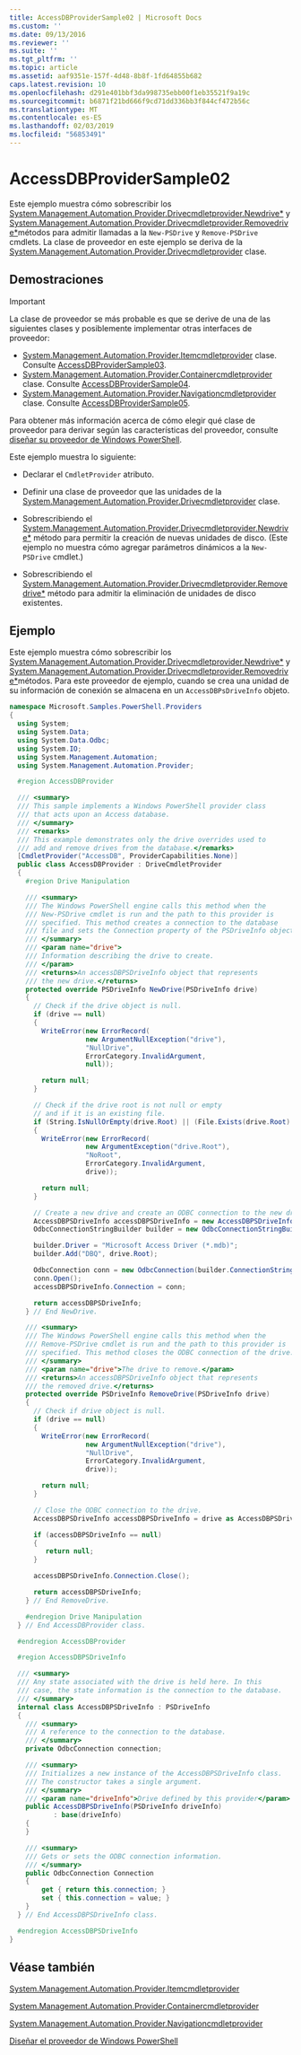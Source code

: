 ```yaml
---
title: AccessDBProviderSample02 | Microsoft Docs
ms.custom: ''
ms.date: 09/13/2016
ms.reviewer: ''
ms.suite: ''
ms.tgt_pltfrm: ''
ms.topic: article
ms.assetid: aaf9351e-157f-4d48-8b8f-1fd64855b682
caps.latest.revision: 10
ms.openlocfilehash: d291e401bbf3da998735ebb00f1eb35521f9a19c
ms.sourcegitcommit: b6871f21bd666f9cd71dd336bb3f844cf472b56c
ms.translationtype: MT
ms.contentlocale: es-ES
ms.lasthandoff: 02/03/2019
ms.locfileid: "56853491"
---
```

# <a name="accessdbprovidersample02"></a>AccessDBProviderSample02

Este ejemplo muestra cómo sobrescribir los [System.Management.Automation.Provider.Drivecmdletprovider.Newdrive*](/dotnet/api/System.Management.Automation.Provider.DriveCmdletProvider.NewDrive) y [System.Management.Automation.Provider.Drivecmdletprovider.Removedrive*](/dotnet/api/System.Management.Automation.Provider.DriveCmdletProvider.RemoveDrive)métodos para admitir llamadas a la `New-PSDrive` y `Remove-PSDrive` cmdlets. La clase de proveedor en este ejemplo se deriva de la [System.Management.Automation.Provider.Drivecmdletprovider](/dotnet/api/System.Management.Automation.Provider.DriveCmdletProvider) clase.

## <a name="demonstrates"></a>Demostraciones

> [!IMPORTANT]
> La clase de proveedor se más probable es que se derive de una de las siguientes clases y posiblemente implementar otras interfaces de proveedor:
>
> -   [System.Management.Automation.Provider.Itemcmdletprovider](/dotnet/api/System.Management.Automation.Provider.ItemCmdletProvider) clase. Consulte [AccessDBProviderSample03](./accessdbprovidersample03.md).
> -   [System.Management.Automation.Provider.Containercmdletprovider](/dotnet/api/System.Management.Automation.Provider.ContainerCmdletProvider) clase. Consulte [AccessDBProviderSample04](./accessdbprovidersample04.md).
> -   [System.Management.Automation.Provider.Navigationcmdletprovider](/dotnet/api/System.Management.Automation.Provider.NavigationCmdletProvider) clase. Consulte [AccessDBProviderSample05](./accessdbprovidersample05.md).
>
> Para obtener más información acerca de cómo elegir qué clase de proveedor para derivar según las características del proveedor, consulte [diseñar su proveedor de Windows PowerShell](./provider-types.md).

Este ejemplo muestra lo siguiente:

- Declarar el `CmdletProvider` atributo.

- Definir una clase de proveedor que las unidades de la [System.Management.Automation.Provider.Drivecmdletprovider](/dotnet/api/System.Management.Automation.Provider.DriveCmdletProvider) clase.

- Sobrescribiendo el [System.Management.Automation.Provider.Drivecmdletprovider.Newdrive*](/dotnet/api/System.Management.Automation.Provider.DriveCmdletProvider.NewDrive) método para permitir la creación de nuevas unidades de disco. (Este ejemplo no muestra cómo agregar parámetros dinámicos a la `New-PSDrive` cmdlet.)

- Sobrescribiendo el [System.Management.Automation.Provider.Drivecmdletprovider.Removedrive*](/dotnet/api/System.Management.Automation.Provider.DriveCmdletProvider.RemoveDrive) método para admitir la eliminación de unidades de disco existentes.

## <a name="example"></a>Ejemplo

Este ejemplo muestra cómo sobrescribir los [System.Management.Automation.Provider.Drivecmdletprovider.Newdrive*](/dotnet/api/System.Management.Automation.Provider.DriveCmdletProvider.NewDrive) y [System.Management.Automation.Provider.Drivecmdletprovider.Removedrive*](/dotnet/api/System.Management.Automation.Provider.DriveCmdletProvider.RemoveDrive)métodos. Para este proveedor de ejemplo, cuando se crea una unidad de su información de conexión se almacena en un `AccessDBPsDriveInfo` objeto.

```csharp
namespace Microsoft.Samples.PowerShell.Providers
{
  using System;
  using System.Data;
  using System.Data.Odbc;
  using System.IO;
  using System.Management.Automation;
  using System.Management.Automation.Provider;

  #region AccessDBProvider

  /// <summary>
  /// This sample implements a Windows PowerShell provider class
  /// that acts upon an Access database.
  /// </summary>
  /// <remarks>
  /// This example demonstrates only the drive overrides used to
  /// add and remove drives from the database.</remarks>
  [CmdletProvider("AccessDB", ProviderCapabilities.None)]
  public class AccessDBProvider : DriveCmdletProvider
  {
    #region Drive Manipulation

    /// <summary>
    /// The Windows PowerShell engine calls this method when the
    /// New-PSDrive cmdlet is run and the path to this provider is
    /// specified. This method creates a connection to the database
    /// file and sets the Connection property of the PSDriveInfo object.
    /// </summary>
    /// <param name="drive">
    /// Information describing the drive to create.
    /// </param>
    /// <returns>An accessDBPSDriveInfo object that represents
    /// the new drive.</returns>
    protected override PSDriveInfo NewDrive(PSDriveInfo drive)
    {
      // Check if the drive object is null.
      if (drive == null)
      {
        WriteError(new ErrorRecord(
                   new ArgumentNullException("drive"),
                   "NullDrive",
                   ErrorCategory.InvalidArgument,
                   null));

        return null;
      }

      // Check if the drive root is not null or empty
      // and if it is an existing file.
      if (String.IsNullOrEmpty(drive.Root) || (File.Exists(drive.Root) == false))
      {
        WriteError(new ErrorRecord(
                   new ArgumentException("drive.Root"),
                   "NoRoot",
                   ErrorCategory.InvalidArgument,
                   drive));

        return null;
      }

      // Create a new drive and create an ODBC connection to the new drive.
      AccessDBPSDriveInfo accessDBPSDriveInfo = new AccessDBPSDriveInfo(drive);
      OdbcConnectionStringBuilder builder = new OdbcConnectionStringBuilder();

      builder.Driver = "Microsoft Access Driver (*.mdb)";
      builder.Add("DBQ", drive.Root);

      OdbcConnection conn = new OdbcConnection(builder.ConnectionString);
      conn.Open();
      accessDBPSDriveInfo.Connection = conn;

      return accessDBPSDriveInfo;
    } // End NewDrive.

    /// <summary>
    /// The Windows PowerShell engine calls this method when the
    /// Remove-PSDrive cmdlet is run and the path to this provider is
    /// specified. This method closes the ODBC connection of the drive.
    /// </summary>
    /// <param name="drive">The drive to remove.</param>
    /// <returns>An accessDBPSDriveInfo object that represents
    /// the removed drive.</returns>
    protected override PSDriveInfo RemoveDrive(PSDriveInfo drive)
    {
      // Check if drive object is null.
      if (drive == null)
      {
        WriteError(new ErrorRecord(
                   new ArgumentNullException("drive"),
                   "NullDrive",
                   ErrorCategory.InvalidArgument,
                   drive));

        return null;
      }

      // Close the ODBC connection to the drive.
      AccessDBPSDriveInfo accessDBPSDriveInfo = drive as AccessDBPSDriveInfo;

      if (accessDBPSDriveInfo == null)
      {
         return null;
      }

      accessDBPSDriveInfo.Connection.Close();

      return accessDBPSDriveInfo;
    } // End RemoveDrive.

    #endregion Drive Manipulation
  } // End AccessDBProvider class.

  #endregion AccessDBProvider

  #region AccessDBPSDriveInfo

  /// <summary>
  /// Any state associated with the drive is held here. In this
  /// case, the state information is the connection to the database.
  /// </summary>
  internal class AccessDBPSDriveInfo : PSDriveInfo
  {
    /// <summary>
    /// A reference to the connection to the database.
    /// </summary>
    private OdbcConnection connection;

    /// <summary>
    /// Initializes a new instance of the AccessDBPSDriveInfo class.
    /// The constructor takes a single argument.
    /// </summary>
    /// <param name="driveInfo">Drive defined by this provider</param>
    public AccessDBPSDriveInfo(PSDriveInfo driveInfo)
           : base(driveInfo)
    {
    }

    /// <summary>
    /// Gets or sets the ODBC connection information.
    /// </summary>
    public OdbcConnection Connection
    {
        get { return this.connection; }
        set { this.connection = value; }
    }
  } // End AccessDBPSDriveInfo class.

  #endregion AccessDBPSDriveInfo
}
```

## <a name="see-also"></a>Véase también

[System.Management.Automation.Provider.Itemcmdletprovider](/dotnet/api/System.Management.Automation.Provider.ItemCmdletProvider)

[System.Management.Automation.Provider.Containercmdletprovider](/dotnet/api/System.Management.Automation.Provider.ContainerCmdletProvider)

[System.Management.Automation.Provider.Navigationcmdletprovider](/dotnet/api/System.Management.Automation.Provider.NavigationCmdletProvider)

[Diseñar el proveedor de Windows PowerShell](./provider-types.md)